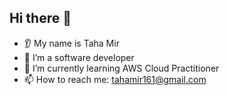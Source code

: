 ## Hi there 👋

<!--
**tahamir16/tahamir16** is a ✨ _special_ ✨ repository because its `README.md` (this file) appears on your GitHub profile.

Here are some ideas to get you started:
-->

- 👂 My name is Taha Mir
- 🔭 I’m a software developer 
- 🌱 I’m currently learning AWS Cloud Practitioner
- 📫 How to reach me: tahamir161@gmail.com
<!--
- 👯 I’m looking to collaborate on ...
- 🤔 I’m looking for help with ...
- 💬 Ask me about ...
- 😄 Pronouns: ...
- ⚡ Fun fact: ...
-->
